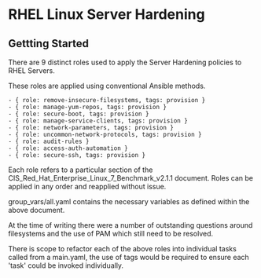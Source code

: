 # RHEL Linux Server Hardening

## Gettting Started

There are 9 distinct roles used to apply the Server Hardening policies to RHEL Servers. 

These roles are applied using conventional Ansible methods.

    - { role: remove-insecure-filesystems, tags: provision }
    - { role: manage-yum-repos, tags: provision }
    - { role: secure-boot, tags: provision }
    - { role: manage-service-clients, tags: provision }
    - { role: network-parameters, tags: provision }
    - { role: uncommon-network-protocols, tags: provision }
    - { role: audit-rules }
    - { role: access-auth-automation }
    - { role: secure-ssh, tags: provision }
	
Each role refers to a particular section of the CIS_Red_Hat_Enterprise_Linux_7_Benchmark_v2.1.1 document. 
Roles can be applied in any order and reapplied without issue. 

group_vars/all.yaml contains the necessary variables as defined within the above document. 

At the time of writing there were a number of outstanding questions around filesystems and the use of PAM which still need to be resolved.

There is scope to refactor each of the above roles into individual tasks called from a main.yaml, the use of tags would be required to ensure each 'task' could be invoked individually.

